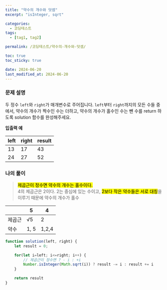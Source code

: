```yaml
---
title: "약수의 개수와 덧셈"
excerpt: "isInteger, sqrt"

categories:
  - 코딩테스트
tags:
  - [tag1, tag2]

permalink: /코딩테스트/약수의-개수와-덧셈/

toc: true
toc_sticky: true

date: 2024-06-20
last_modified_at: 2024-06-20
---
```

### 문제 설명
두 정수 `left`와 `right`가 매개변수로 주어집니다. `left`부터 `right`까지의 모든 수들 중에서, 약수의 개수가 짝수인 수는 더하고, 약수의 개수가 홀수인 수는 뺀 수를 return 하도록 solution 함수를 완성해주세요.

**입출력 예**

| left | right | result |
| --- | --- | --- |
| 13 | 17 | 43 |
| 24 | 27 | 52 |

### 나의 풀이
><mark>제곱근이 정수면 약수의 개수는 홀수이다.</mark><br>
4의 제곱근은 2이다. 2는 중심에 있는 수이고, <mark>2보다 작은 약수들은 서로 대칭</mark>을 이루기 때문에 약수의 개수가 홀수

|  | 5 | 4 |
| --- | --- | --- |
| 제곱근 | √5 | 2 |
| 약수 | 1, 5 | 1,2,4 |

```jsx
function solution(left, right) {
    let result = 0;

    for(let i=left; i<=right; i++) {
        // 제곱근이 정수면 ? - i : +i
        Number.isInteger(Math.sqrt(i)) ? result -= i : result += i
    }

    return result
}
```